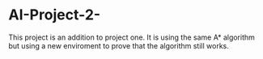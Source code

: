 # AI-Project-2-

This project is an addition to project one. It is using the same A* algorithm but using a new enviroment to prove that the algorithm still works.
